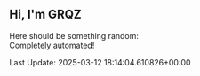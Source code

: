 ## Hi, I'm GRQZ
Here should be something random:  
Completely automated!

Last Update: 2025-03-12 18:14:04.610826+00:00
